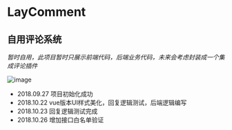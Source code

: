 # LayComment

## 自用评论系统

*暂时自用，此项目暂时只展示前端代码，后端业务代码，未来会考虑封装成一个集成评论插件*

![image](https://yimg.vip/www/1540523800555.jpg '评论系统截图')

*  2018.09.27 项目初始化成功
*  2018.10.22 vue版本UI样式美化，回复逻辑测试，后端逻辑编写
*  2018.10.23 回复逻辑测试完成
*  2018.10.26 增加接口白名单验证
